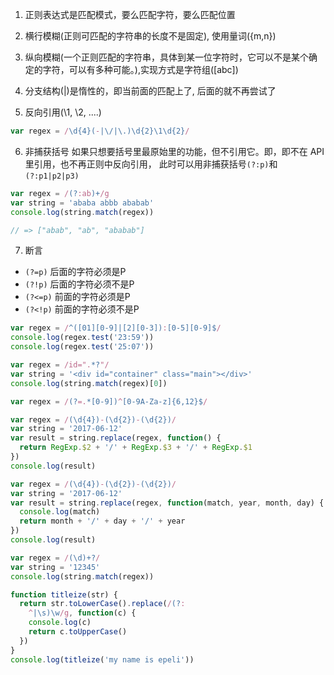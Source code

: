 1. 正则表达式是匹配模式，要么匹配字符，要么匹配位置

2. 横行模糊(正则可匹配的字符串的长度不是固定), 使用量词({m,n})

3. 纵向模糊(一个正则匹配的字符串，具体到某一位字符时，它可以不是某个确定的字符，可以有多种可能。),实现方式是字符组([abc])

4. 分支结构(|)是惰性的，即当前面的匹配上了, 后面的就不再尝试了

5. 反向引用(\1, \2, ....)

```js
var regex = /\d{4}(-|\/|\.)\d{2}\1\d{2}/
```

6. 非捕获括号
   如果只想要括号里最原始里的功能，但不引用它。即，即不在 API 里引用，也不再正则中反向引用， 此时可以用非捕获括号`(?:p)`和`(?:p1|p2|p3)`

```js
var regex = /(?:ab)+/g
var string = 'ababa abbb ababab'
console.log(string.match(regex))

// => ["abab", "ab", "ababab"]
```

7. 断言

* `(?=p)` 后面的字符必须是P
* `(?!p)` 后面的字符必须不是P
* `(?<=p)` 前面的字符必须是P
* `(?<!p)` 前面的字符必须不是P

```js
var regex = /^([01][0-9]|[2][0-3]):[0-5][0-9]$/
console.log(regex.test('23:59'))
console.log(regex.test('25:07'))

var regex = /id=".*?"/
var string = '<div id="container" class="main"></div>'
console.log(string.match(regex)[0])

var regex = /(?=.*[0-9])^[0-9A-Za-z]{6,12}$/

var regex = /(\d{4})-(\d{2})-(\d{2})/
var string = '2017-06-12'
var result = string.replace(regex, function() {
  return RegExp.$2 + '/' + RegExp.$3 + '/' + RegExp.$1
})
console.log(result)

var regex = /(\d{4})-(\d{2})-(\d{2})/
var string = '2017-06-12'
var result = string.replace(regex, function(match, year, month, day) {
  console.log(match)
  return month + '/' + day + '/' + year
})
console.log(result)

var regex = /(\d)+?/
var string = '12345'
console.log(string.match(regex))

function titleize(str) {
  return str.toLowerCase().replace(/(?:
    ^|\s)\w/g, function(c) {
    console.log(c)
    return c.toUpperCase()
  })
}
console.log(titleize('my name is epeli'))



```